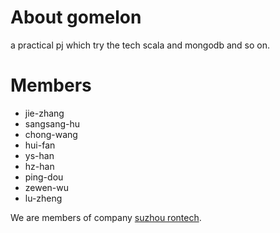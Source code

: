 # About gomelon
a practical pj which try the tech scala and mongodb and so on.

# Members
- jie-zhang
- sangsang-hu
- chong-wang
- hui-fan
- ys-han
- hz-han
- ping-dou
- zewen-wu
- lu-zheng

We are members of company [suzhou rontech](www.sz-rontech.com).
